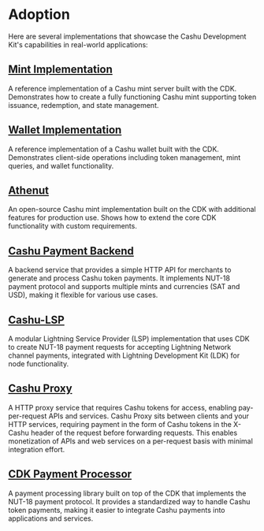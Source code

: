 # Adoption

Here are several implementations that showcase the Cashu Development Kit's capabilities in real-world applications:

## [Mint Implementation](https://github.com/cashubtc/cdk/tree/main/crates/cdk-mintd)
A reference implementation of a Cashu mint server built with the CDK. Demonstrates how to create a fully functioning Cashu mint supporting token issuance, redemption, and state management.

## [Wallet Implementation](https://github.com/cashubtc/cdk/tree/main/crates/cdk-cli)
A reference implementation of a Cashu wallet built with the CDK. Demonstrates client-side operations including token management, mint queries, and wallet functionality.

## [Athenut](https://github.com/thesimplekid/athenut-mint)
An open-source Cashu mint implementation built on the CDK with additional features for production use. Shows how to extend the core CDK functionality with custom requirements.

## [Cashu Payment Backend](https://github.com/thesimplekid/cashu-payment-backend)
A backend service that provides a simple HTTP API for merchants to generate and process Cashu token payments. It implements NUT-18 payment protocol and supports multiple mints and currencies (SAT and USD), making it flexible for various use cases.

## [Cashu-LSP](https://github.com/thesimplekid/cashu-lsp)
A modular Lightning Service Provider (LSP) implementation that uses CDK to create NUT-18 payment requests for accepting Lightning Network channel payments, integrated with Lightning Development Kit (LDK) for node functionality.

## [Cashu Proxy](https://github.com/thesimplekid/cashu-proxy)
A HTTP proxy service that requires Cashu tokens for access, enabling pay-per-request APIs and services. Cashu Proxy sits between clients and your HTTP services, requiring payment in the form of Cashu tokens in the X-Cashu header of the request before forwarding requests. This enables monetization of APIs and web services on a per-request basis with minimal integration effort.

## [CDK Payment Processor](https://github.com/cashubtc/cdk/tree/main/crates/cdk-payment-processor)
A payment processing library built on top of the CDK that implements the NUT-18 payment protocol. It provides a standardized way to handle Cashu token payments, making it easier to integrate Cashu payments into applications and services.

